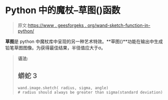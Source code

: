 # Python 中的魔杖–草图()函数

> 原文:[https://www . geesforgeks . org/wand-sketch-function-in-python/](https://www.geeksforgeeks.org/wand-sketch-function-in-python/)

**草图**是 python 中魔杖库中呈现的另一种艺术特效。**草图()**功能在输出中生成铅笔草图图像。为获得最佳结果，半径值应大于σ。

> **语法:**
> 
> ## 蟒蛇 3
> 
> ```
> wand.image.sketch( radius, sigma, angle)
> # radius should always be greater than sigma(standard deviation)
> ```